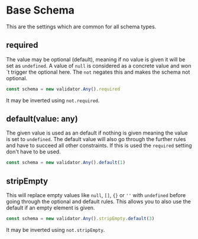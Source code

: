 # Base Schema

This are the settings which are common for all schema types.

## required

The value may be optional (default), meaning if no value is given it will be set
as `undefined`. A value of `null` is considered as a concrete value and won´t trigger
the optional here. The `not` negates this and makes the schema not optional.

```js
const schema = new validator.Any().required
```

It may be inverted using `not.required`.

## default(value: any)

The given value is used as an default if nothing is given meaning the value is set
to `undefined`. The default value will also go through the further rules and have
to succeed all other constraints.
If this is used the `required` setting don't have to be used.

```js
const schema = new validator.Any().default(1)
```

## stripEmpty

This will replace empty values like `null`, `[]`, `{}` or `''` with `undefined`
before going through the optional and default rules. This allows you to also use
the default if an empty element is given.

```js
const schema = new validator.Any().stripEmpty.default(3)
```

It may be inverted using `not.stripEmpty`.

